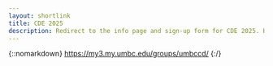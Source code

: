 ```yaml
---
layout: shortlink
title: CDE 2025
description: Redirect to the info page and sign-up form for CDE 2025. Hope to see you there!
---
```

{::nomarkdown}
https://my3.my.umbc.edu/groups/umbccd/
{:/}
